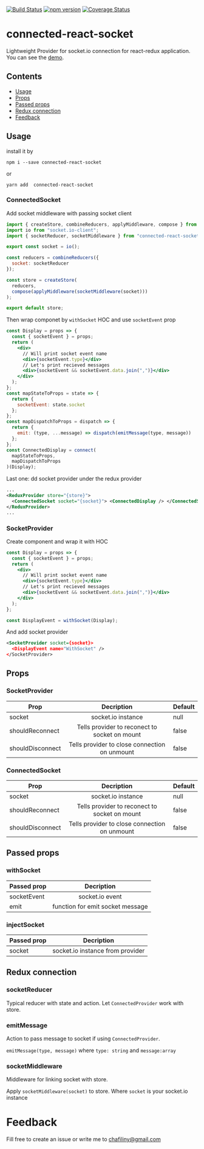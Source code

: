 [![Build Status](https://travis-ci.org/chafilin/connected-react-socket.svg?branch=master)](https://travis-ci.org/chafilin/connected-react-socket)
[![npm version](https://badge.fury.io/js/connected-react-socket.svg)](https://badge.fury.io/js/connected-react-socket)
[![Coverage Status](https://coveralls.io/repos/github/chafilin/connected-react-socket/badge.svg)](https://coveralls.io/github/chafilin/connected-react-socket)

# connected-react-socket

Lightweight Provider for socket.io connection for react-redux application. You can see the [demo](https://connected-react-socket-demo.herokuapp.com/).

## Contents

- [Usage](#usage)
- [Props](#props)
- [Passed props](#passed-props)
- [Redux connection](#redux-connection)
- [Feedback](#feedback)

## Usage

install it by

```
npm i --save connected-react-socket
```

or

```
yarn add  connected-react-socket
```

### ConnectedSocket

Add socket middleware with passing socket client

```js
import { createStore, combineReducers, applyMiddleware, compose } from "redux";
import io from "socket.io-client";
import { socketReducer, socketMiddleware } from "connected-react-socket";

export const socket = io();

const reducers = combineReducers({
  socket: socketReducer
});

const store = createStore(
  reducers,
  compose(applyMiddleware(socketMiddleware(socket)))
);

export default store;
```

Then wrap componet by `withSocket` HOC and use `socketEvent` prop

```jsx
const Display = props => {
  const { socketEvent } = props;
  return (
    <div>
      // Will print socket event name
      <div>{socketEvent.type}</div>
      // Let's print recieved messages
      <div>{socketEvent && socketEvent.data.join(",")}</div>
    </div>
  );
};
const mapStateToProps = state => {
  return {
    socketEvent: state.socket
  };
};
const mapDispatchToProps = dispatch => {
  return {
    emit: (type, ...message) => dispatch(emitMessage(type, message))
  };
};
const ConnectedDisplay = connect(
  mapStateToProps,
  mapDispatchToProps
)(Display);
```

Last one: dd socket provider under the redux provider

```xml
...
<ReduxProvider store="{store}">
  <ConnectedSocket socket="{socket}"> <ConnectedDisplay /> </ConnectedSocket>
</ReduxProvider>
...
```

### SocketProvider

Create component and wrap it with HOC

```jsx
const Display = props => {
  const { socketEvent } = props;
  return (
    <div>
      // Will print socket event name
      <div>{socketEvent.type}</div>
      // Let's print recieved messages
      <div>{socketEvent && socketEvent.data.join(",")}</div>
    </div>
  );
};

const DisplayEvent = withSocket(Display);
```

And add socket provider

```xml
<SocketProvider socket={socket}>
  <DisplayEvent name="WithSocket" />
</SocketProvider>
```

## Props

### SocketProvider

| Prop             |                  Decription                   | Default |
| ---------------- | :-------------------------------------------: | ------- |
| socket           |              socket.io instance               | null    |
| shouldReconnect  | Tells provider to reconect to socket on mount | false   |
| shouldDisconnect | Tells provider to close connection on unmount | false   |

### ConnectedSocket

| Prop             |                  Decription                   | Default |
| ---------------- | :-------------------------------------------: | ------- |
| socket           |              socket.io instance               | null    |
| shouldReconnect  | Tells provider to reconect to socket on mount | false   |
| shouldDisconnect | Tells provider to close connection on unmount | false   |

## Passed props

### withSocket

| Passed prop |            Decription            |
| ----------- | :------------------------------: |
| socketEvent |         socket.io event          |
| emit        | function for emit socket message |

### injectSocket

| Passed prop |            Decription            |
| ----------- | :------------------------------: |
| socket      | socket.io instance from provider |

## Redux connection

### socketReducer

Typical reducer with state and action. Let `ConnectedProvider` work with store.

### emitMessage

Action to pass message to socket if using `ConnectedProvider`.

`emitMessage(type, message)` where `type: string` and `message:array`

### socketMiddleware

Middleware for linking socket with store.

Apply `socketMiddleware(socket)` to store. Where `socket` is your socket.io instance

# Feedback

Fill free to create an issue or write me to chafiliny@gmail.com
